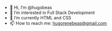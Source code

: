 - 👋 Hi, I’m @hugobeas
- 👀 I’m interested in Full Stack Development 
- 🌱 I’m currently HTML and CSS
- 📫 How to reach me: hugorenebeas@gmail.com


